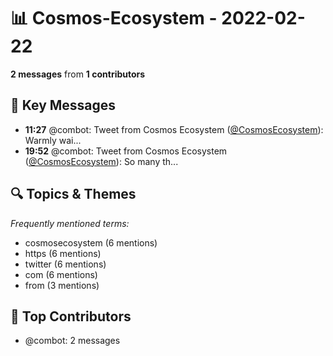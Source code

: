 # 📊 Cosmos-Ecosystem - 2022-02-22
**2 messages** from **1 contributors**

## 💬 Key Messages
- **11:27** @combot: Tweet from Cosmos Ecosystem ([@CosmosEcosystem](https://twitter.com/CosmosEcosystem)):
Warmly wai...
- **19:52** @combot: Tweet from Cosmos Ecosystem ([@CosmosEcosystem](https://twitter.com/CosmosEcosystem)):
So many th...

## 🔍 Topics & Themes
*Frequently mentioned terms:*
- cosmosecosystem (6 mentions)
- https (6 mentions)
- twitter (6 mentions)
- com (6 mentions)
- from (3 mentions)

## 👥 Top Contributors
- @combot: 2 messages